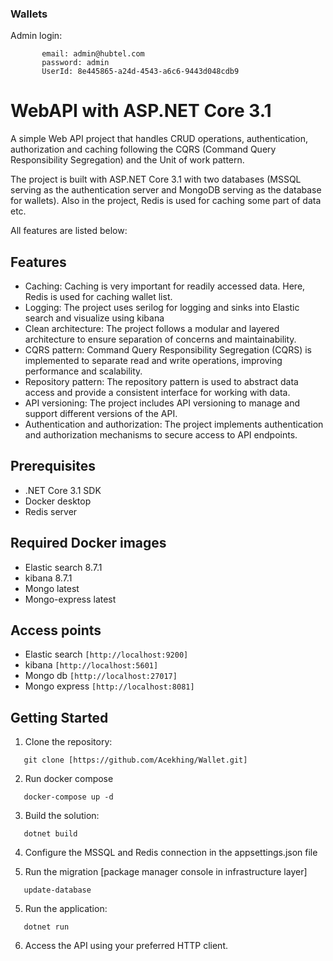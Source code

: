 ### Wallets


Admin login:

           email: admin@hubtel.com
           password: admin
           UserId: 8e445865-a24d-4543-a6c6-9443d048cdb9
           
           
# WebAPI with ASP.NET Core 3.1
A simple Web API project that handles CRUD operations, authentication, authorization and caching following the CQRS (Command Query Responsibility Segregation) and the Unit of work pattern.

The project is built with ASP.NET Core 3.1 with two databases (MSSQL serving as the authentication server and MongoDB serving as the database for wallets). Also in the project, Redis is used for caching some part of data etc.

All features are listed below:

## Features

- Caching: Caching is very important for readily accessed data. Here, Redis is used for caching wallet list.
- Logging: The project uses serilog for logging and sinks into Elastic search and visualize using kibana
- Clean architecture: The project follows a modular and layered architecture to ensure separation of concerns and maintainability.
- CQRS pattern: Command Query Responsibility Segregation (CQRS) is implemented to separate read and write operations, improving performance and scalability.
- Repository pattern: The repository pattern is used to abstract data access and provide a consistent interface for working with data.
- API versioning: The project includes API versioning to manage and support different versions of the API.
- Authentication and authorization: The project implements authentication and authorization mechanisms to secure access to API endpoints.


## Prerequisites

- .NET Core 3.1 SDK
- Docker desktop
- Redis server

## Required Docker images
- Elastic search 8.7.1
- kibana 8.7.1
- Mongo latest
- Mongo-express latest

## Access points
- Elastic search ```[http://localhost:9200]```
- kibana ```[http://localhost:5601]```
- Mongo db ```[http://localhost:27017]```
- Mongo express ```[http://localhost:8081]```

## Getting Started

1. Clone the repository:
```shell
   git clone [https://github.com/Acekhing/Wallet.git]
```
 
2. Run docker compose
```shell
   docker-compose up -d
```
   
3. Build the solution:
```shell
   dotnet build
```

4. Configure the MSSQL and Redis connection in the appsettings.json file

5. Run the migration [package manager console in infrastructure layer]
```
   update-database
```

5. Run the application:
```shell
   dotnet run
```

6. Access the API using your preferred HTTP client.

<br/>
<br/>
<br/>
